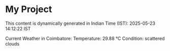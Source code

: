 # My Project

This content is dynamically generated in Indian Time (IST): 2025-05-23 14:12:22 IST


Current Weather in Coimbatore:
Temperature: 29.88 °C
Condition: scattered clouds
